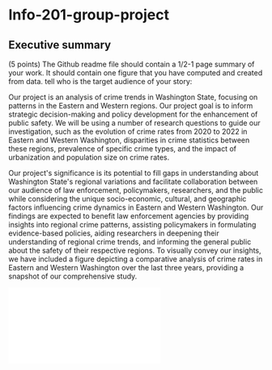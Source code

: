 # Info-201-group-project

## Executive summary

(5 points) The Github readme file should contain a 1/2-1 page summary of your work.
It should 
contain one figure that you have computed and created from data.
tell who is the target audience of your story:

Our project is an analysis of crime trends in Washington State, focusing on patterns in the Eastern and Western regions. Our project goal is to inform strategic decision-making and policy development for the enhancement of public safety. We will be using a number of research questions to guide our investigation, such as the evolution of crime rates from 2020 to 2022 in Eastern and Western Washington, disparities in crime statistics between these regions, prevalence of specific crime types, and the impact of urbanization and population size on crime rates. 

Our project's significance is its potential to fill gaps in understanding about Washington State's regional variations and facilitate collaboration between our audience of law enforcement, policymakers, researchers, and the public while considering the unique socio-economic, cultural, and geographic factors influencing crime dynamics in Eastern and Western Washington. Our findings are expected to benefit law enforcement agencies by providing insights into regional crime patterns, assisting policymakers in formulating evidence-based policies, aiding researchers in deepening their understanding of regional crime trends, and informing the general public about the safety of their respective regions. 
To visually convey our insights, we have included a figure depicting a comparative analysis of crime rates in Eastern and Western Washington over the last three years, providing a snapshot of our comprehensive study.

![Screenshot](screenshot.pdf)

